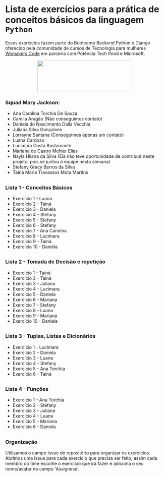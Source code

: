 # Lista de exercícios para a prática de conceitos básicos da linguagem ``Python``

Esses exercícios fazem parte do Bootcamp Backend Python e Django oferecido pela comunidade de cursos de Tecnologia para mulheres [Womakers Code](https://womakerscode.org/) em parceria com Potência Tech Ifood e Microsoft. 

<div align="center">

<img src="https://womakerscode.org/wp-content/uploads/2023/05/womakerscode.png" width="300" height="100">

</div>

### Squad Mary Jackson:

* Ana Carolina Torchia De Souza
* Camila Aragão (Não conseguimos contato)
* Daniela do Nascimento Dalla Vecchia
* Juliana Silva Gonçalves
* Lorrayne Santana (Conseguimos apenas um contato)
* Luana Cardoso
* Lucimara Costa Bustamante
* Mariana de Castro Mehler Elias
* Nayla Hilana da Silva (Ela não teve oportunidade de contribuir neste projeto, pois se juntou à equipe nesta semana)
* Stefany Gracy Barros da Silva
* Tainá Maria Travassos Mota Martins

##
### Lista 1 - Conceitos Básicos
* Exercício 1 - Luana
* Exercício 2 - Tainá
* Exercício 3 - Daniela
* Exercício 4 - Stefany
* Exercício 5 - Stefany
* Exercício 6 - Stefany
* Exercício 7 - Ana Carolina
* Exercício 8 - Lucimara
* Exercício 9 - Tainá
* Exercício 10 - Daniela
##
### Lista 2 - Tomada de Decisão e repetição
* Exercício 1 - Tainá
* Exercício 2 - Tainá
* Exercício 3 - Juliana
* Exercício 4 - Lucimara
* Exercício 5 - Daniela
* Exercício 6 - Mariana
* Exercício 7 - Stefany
* Exercício 8 - Luana
* Exercício 9 - Mariana
* Exercício 10 - Daniela
##
### Lista 3 - Tuplas, Listas e Dicionários
* Exercício 1 - Lucimara
* Exercício 2 - Daniela
* Exercício 3 - Luana
* Exercício 4 - Stefany
* Exercício 5 - Ana Torchia
* Exercício 6 - Tainá
##
### Lista 4 - Funções
* Exercício 1 - Ana Torchia
* Exercício 2 - Stefany
* Exercício 3 - Juliana
* Exercício 4 - Luana
* Exercício 5 - Mariana
* Exercício 6 - Daniela
##
### Organização
Utilizamos o campo Issue do repositório para organizar os exercícios.
Abrimos uma Issue para cada exercício que precisa ser feito, assim cada membro do time escolhe o exercício que irá fazer e adiciona o seu nome/avatar no campo 'Assigness'.
